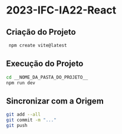 # 2023-IFC-IA22-React

## Criação do Projeto

```sh
 npm create vite@latest
 ```

 ## Execução do Projeto

```sh
cd __NOME_DA_PASTA_DO_PROJETO__
npm run dev
```

## Sincronizar com a Origem 

```sh
git add --all
git commit -m "..."
git push
```
